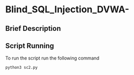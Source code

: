 # Blind_SQL_Injection_DVWA-

## Brief Description

## Script Running

  To run the script run the following command
  ```
  python3 sc2.py
  ```
